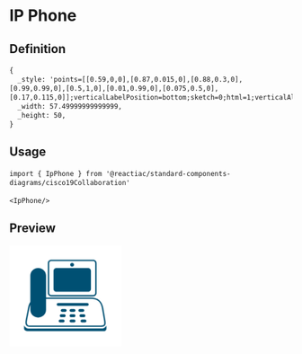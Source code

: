 # IP Phone

## Definition

```
{
  _style: 'points=[[0.59,0,0],[0.87,0.015,0],[0.88,0.3,0],[0.99,0.99,0],[0.5,1,0],[0.01,0.99,0],[0.075,0.5,0],[0.17,0.115,0]];verticalLabelPosition=bottom;sketch=0;html=1;verticalAlign=top;aspect=fixed;align=center;pointerEvents=1;shape=mxgraph.cisco19.ip_phone;fillColor=#005073;strokeColor=none;',
  _width: 57.49999999999999,
  _height: 50,
}
```

## Usage

```
import { IpPhone } from '@reactiac/standard-components-diagrams/cisco19Collaboration'

<IpPhone/>
```

## Preview

<img src="./ip-phone.png" width="200"/>
